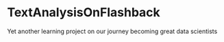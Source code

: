 # TextAnalysisOnFlashback
Yet another learning project on our journey becoming great data scientists
